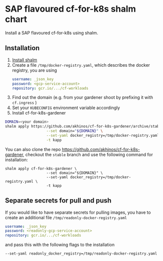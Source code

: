 # SAP flavoured cf-for-k8s shalm chart

Install a SAP flavoured cf-for-k8s using shalm.

## Installation


1. [Install shalm](https://github.com/kramerul/shalm/blob/master/doc/installation.md)
1. Create a file `/tmp/docker-registry.yaml`, which describes the docker registry, you are using
   ```yaml
   username: _json_key
   password: <gcp-service-account>
   repository: gcr.io/.../cf-workloads
   ```
1. Find out the domain (e.g. from your gardener shoot by prefixing it with `cf.ingress` )
1. Set your `KUBECONFIG` environment variable accordingly
1. Install cf-for-k8s-gardener

```bash
DOMAIN=<your domain>
shalm apply https://github.com/akhinos/cf-for-k8s-gardener/archive/stable.zip \
                   --set domain="${DOMAIN}" \
                   --set-yaml docker_registry=/tmp/docker-registry.yaml \
                   -t kapp
```

You can also clone the repo https://github.com/akhinos/cf-for-k8s-gardener, checkout the `stable` branch and use the following command for installation:

```
shalm apply cf-for-k8s-gardener \
                   --set domain="${DOMAIN}" \
                   --set-yaml docker_registry=/tmp/docker-registry.yaml \
                   -t kapp
```

## Separate secrets for pull and push

If you would like to have separate secrets for pulling images, you have to create an additional file `/tmp/readonly-docker-registry.yaml`

   ```yaml
   username: _json_key
   password: <readonly-gcp-service-account>
   repository: gcr.io/.../cf-workloads
   ```

and pass this with the following flags to the installation

```
--set-yaml readonly_docker_registry=/tmp/readonly-docker-registry.yaml
```
